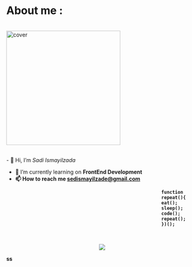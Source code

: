 <h1><strong> About me :</strong></h1>



<br><animated-image data-catalyst style="width: 400px;">
<a target="_blank" rel="noopener noreferrer" href="https://raw.githubusercontent.com/gist/patevs/b007a0e98fb216438d4cbf559fac4166/raw/88f20c9d749d756be63f22b09f3c4ac570bc5101/programming.gif"><img height="300px" src="https://raw.githubusercontent.com/gist/patevs/b007a0e98fb216438d4cbf559fac4166/raw/88f20c9d749d756be63f22b09f3c4ac570bc5101/programming.gif" alt="cover" align="center" data-canonical-src="https://raw.githubusercontent.com/gist/patevs/b007a0e98fb216438d4cbf559fac4166/raw/88f20c9d749d756be63f22b09f3c4ac570bc5101/programming.gif" style="max-width: 100%; display: inline-block;" data-target="animated-image.originalImage"></a>
<p align="left" dir="auto"> <a target="_blank" rel="noopener noreferrer"</p>


<br>- 👋 Hi, I’m <i>Sadi Ismayilzada</i>                                           
- 🌱 I’m currently learning on <strong>FrontEnd Development<strong>
- 📫 How to reach me <a>sedismayilzade@gmail.com</a>


<div>
  <div style="font-family: 'Segoe UI', Tahoma, Geneva, Verdana, sans-serif;">
     
   
   
                                                             function
                                                             repeat(){
                                                             eat();
                                                             sleep();
                                                             code();
                                                             repeat(); 
                                                             })();
   </div>
 </div>

<br><div align="center" dir="auto">
  <a target="_blank" rel="noopener noreferrer" href="https://github-readme-stats.vercel.app/api?username=sadi006&show_icons=true&theme=great-gatsby"><img src="https://github-readme-stats.vercel.app/api?username=sadi006&show_icons=true&theme=great-gatsby" data-canonical-src="https://github-readme-stats.vercel.app/api?username=sadi006&show_icons=true&theme=great-gatsby" style="max-width: 100%;"></a>
</div>







ss



